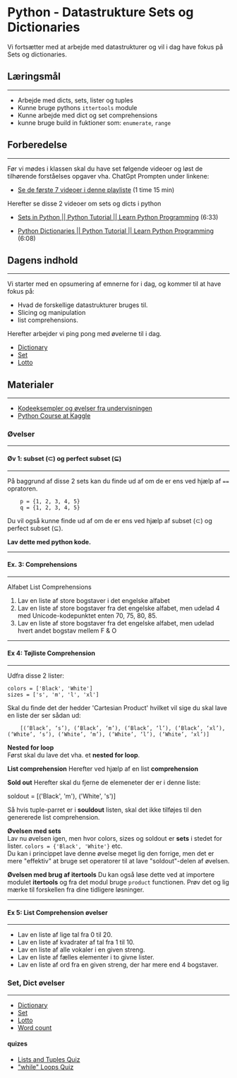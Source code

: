 # Python - Datastrukture Sets og Dictionaries

Vi fortsætter med at arbejde med datastrukturer og vil i dag have fokus på Sets og dictionaries.

## Læringsmål
---        
- Arbejde med dicts, sets, lister og tuples
- Kunne bruge pythons `ittertools` module
- Kunne arbejde med dict og set comprehensions
- kunne bruge build in fuktioner som: `enumerate`, `range`

## Forberedelse
---
Før vi mødes i klassen skal du have set følgende videoer og løst de tilhørende forståelses opgaver vha. ChatGpt Prompten under linkene:

* [Se de første 7 videoer i denne playliste](https://youtube.com/playlist?list=PLDDGPdw7e6Ag1EIznZ-m-qXu4XX3A0cIz&si=ZvB5iD6OeP284C5-) (1 time 15 min)

Herefter se disse 2 videoer om sets og dicts i python

* [Sets in Python || Python Tutorial || Learn Python Programming](https://www.youtube.com/watch?v=sBvaPopWOmQ&list=PLi01XoE8jYohWFPpC17Z-wWhPOSuh8Er-&index=13) (6:33)

* [Python Dictionaries || Python Tutorial || Learn Python Programming](https://www.youtube.com/watch?v=XCcpzWs-CI4&list=PLi01XoE8jYohWFPpC17Z-wWhPOSuh8Er-&index=15) (6:08)


## Dagens indhold
---
Vi starter med en opsumering af emnerne for i dag, og kommer til at have fokus på:
* Hvad de forskellige datastrukturer bruges til. 
* Slicing og manipulation
* list comprehensions. 

Herefter arbejder vi ping pong med øvelerne til i dag.

* [Dictionary](../materialer/datastrukturer2/dict.ipynb)
* [Set](../materialer/datastrukturer2/set.ipynb)
* [Lotto](../materialer/datastrukturer2/lotto.ipynb)

## Materialer
---

* [Kodeeksempler og øvelser fra undervisningen](../materialer/ses2/)
* [Python Course at Kaggle](https://www.kaggle.com/code/colinmorris/hello-python)

### Øvelser

---
#### Øv 1: subset ($\subset$) og perfect subset ($\subseteq$)
---
På baggrund af disse 2 sets kan du finde ud af om de er ens ved hjælp af `==` opratoren.

````
    p = {1, 2, 3, 4, 5}
    q = {1, 2, 3, 4, 5}

````
Du vil også kunne finde ud af om de er ens ved hjælp af subset ($\subset$) og perfect subset ($\subseteq$). 

**Lav dette med python kode.**


---
#### Ex. 3: Comprehensions
---

Alfabet List Comprehensions

1. Lav en liste af store bogstaver i det engelske alfabet
2. Lav en liste af store bogstaver fra det engelske alfabet, men udelad 4 med Unicode-kodepunktet enten 70, 75, 80, 85.
3. Lav en liste af store bogstaver fra det engelske alfabet, men udelad hvert andet bogstav mellem F & O

---
#### Ex 4: Tøjliste Comprehension
---

Udfra disse 2 lister:

````
colors = ['Black', 'White']
sizes = ['s', 'm', 'l', 'xl']
````
Skal du finde det der hedder 'Cartesian Product' hvilket vil sige du skal lave en liste der ser sådan ud:

```
    [(‘Black’, ‘s’), (‘Black’, ‘m’), (‘Black’, ‘l’), (‘Black’, ‘xl’), (‘White’, ‘s’), (‘White’, ‘m’), (‘White’, ‘l’), (‘White’, ‘xl’)]
```
**Nested for loop**    
Først skal du lave det vha. et **nested for loop**.

**List comprehension**
Herefter ved hjælp af en list **comprehension**

**Sold out**
Herefter skal du fjerne de elemeneter der er i denne liste:

soldout = [('Black', 'm'), ('White', 's')]

Så hvis tuple-parret er i **souldout** listen, skal det ikke tilføjes til den genererede list comprehension.

**Øvelsen med sets**    
Lav nu øvelsen igen, men hvor colors, sizes og soldout er **sets** i stedet for lister. `colors = {'Black', 'White'}` etc.    
Du kan i princippet lave denne øvelse meget lig den forrige, men det er mere "effektiv" at bruge set operatorer til at lave "soldout"-delen af øvelsen.

**Øvelsen med brug af itertools**
Du kan også løse dette ved at importere modulet **itertools** og fra det modul bruge `product` functionen.
Prøv det og lig mærke til forskellen fra dine tidligere løsninger. 

---
#### Ex 5: List Comprehension øvelser
---
* Lav en liste af lige tal fra 0 til 20.
* Lav en liste af kvadrater af tal fra 1 til 10.
* Lav en liste af alle vokaler i en given streng.
* Lav en liste af fælles elementer i to givne lister.
* Lav en liste af ord fra en given streng, der har mere end 4 bogstaver.

### Set, Dict øvelser
---

* [Dictionary](../materialer/datastrukturer2/dict.ipynb)
* [Set](../materialer/datastrukturer2/set.ipynb)
* [Lotto](../materialer/datastrukturer2/lotto.ipynb)
* [Word count](https://github.com/python-elective-kea/fall2020/tree/master/sphinx/source/exercises/dict_exercises/count_words_in_file)

#### quizes
* [Lists and Tuples Quiz](https://realpython.com/quizzes/python-lists-tuples/)
* ["while" Loops Quiz](https://realpython.com/quizzes/python-while-loop/)
